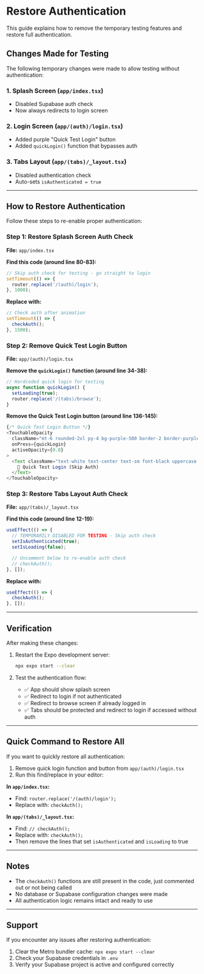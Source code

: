# Restore Authentication

This guide explains how to remove the temporary testing features and restore full authentication.

## Changes Made for Testing

The following temporary changes were made to allow testing without authentication:

### 1. **Splash Screen** (`app/index.tsx`)
- Disabled Supabase auth check
- Now always redirects to login screen

### 2. **Login Screen** (`app/(auth)/login.tsx`)
- Added purple "Quick Test Login" button
- Added `quickLogin()` function that bypasses auth

### 3. **Tabs Layout** (`app/(tabs)/_layout.tsx`)
- Disabled authentication check
- Auto-sets `isAuthenticated = true`

---

## How to Restore Authentication

Follow these steps to re-enable proper authentication:

### Step 1: Restore Splash Screen Auth Check

**File:** `app/index.tsx`

**Find this code (around line 80-83):**
```typescript
// Skip auth check for testing - go straight to login
setTimeout(() => {
  router.replace('/(auth)/login');
}, 1000);
```

**Replace with:**
```typescript
// Check auth after animation
setTimeout(() => {
  checkAuth();
}, 1500);
```

### Step 2: Remove Quick Test Login Button

**File:** `app/(auth)/login.tsx`

**Remove the `quickLogin()` function (around line 34-38):**
```typescript
// Hardcoded quick login for testing
async function quickLogin() {
  setLoading(true);
  router.replace('/(tabs)/browse');
}
```

**Remove the Quick Test Login button (around line 136-145):**
```typescript
{/* Quick Test Login Button */}
<TouchableOpacity
  className="mt-6 rounded-2xl py-4 bg-purple-500 border-2 border-purple-600"
  onPress={quickLogin}
  activeOpacity={0.8}
>
  <Text className="text-white text-center text-sm font-black uppercase tracking-wide">
    🚀 Quick Test Login (Skip Auth)
  </Text>
</TouchableOpacity>
```

### Step 3: Restore Tabs Layout Auth Check

**File:** `app/(tabs)/_layout.tsx`

**Find this code (around line 12-19):**
```typescript
useEffect(() => {
  // TEMPORARILY DISABLED FOR TESTING - Skip auth check
  setIsAuthenticated(true);
  setIsLoading(false);

  // Uncomment below to re-enable auth check
  // checkAuth();
}, []);
```

**Replace with:**
```typescript
useEffect(() => {
  checkAuth();
}, []);
```

---

## Verification

After making these changes:

1. Restart the Expo development server:
   ```bash
   npx expo start --clear
   ```

2. Test the authentication flow:
   - ✅ App should show splash screen
   - ✅ Redirect to login if not authenticated
   - ✅ Redirect to browse screen if already logged in
   - ✅ Tabs should be protected and redirect to login if accessed without auth

---

## Quick Command to Restore All

If you want to quickly restore all authentication:

1. Remove quick login function and button from `app/(auth)/login.tsx`
2. Run this find/replace in your editor:

**In `app/index.tsx`:**
- Find: `router.replace('/(auth)/login');`
- Replace with: `checkAuth();`

**In `app/(tabs)/_layout.tsx`:**
- Find: `// checkAuth();`
- Replace with: `checkAuth();`
- Then remove the lines that set `isAuthenticated` and `isLoading` to true

---

## Notes

- The `checkAuth()` functions are still present in the code, just commented out or not being called
- No database or Supabase configuration changes were made
- All authentication logic remains intact and ready to use

---

## Support

If you encounter any issues after restoring authentication:

1. Clear the Metro bundler cache: `npx expo start --clear`
2. Check your Supabase credentials in `.env`
3. Verify your Supabase project is active and configured correctly
